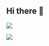 ## Hi there 👋

[![](https://github.com/Ganesh2409/Gansh2409.git/blob/feature/chat.svg)](https://www.linkedin.com/in/ganesh-pinnamaneni/) 



[![](https://github.com/Ganesh2409/Gansh2409.git/blob/feature/github-contribution-grid-snake.svg)](https://www.linkedin.com/in/ganesh-pinnamaneni/)

